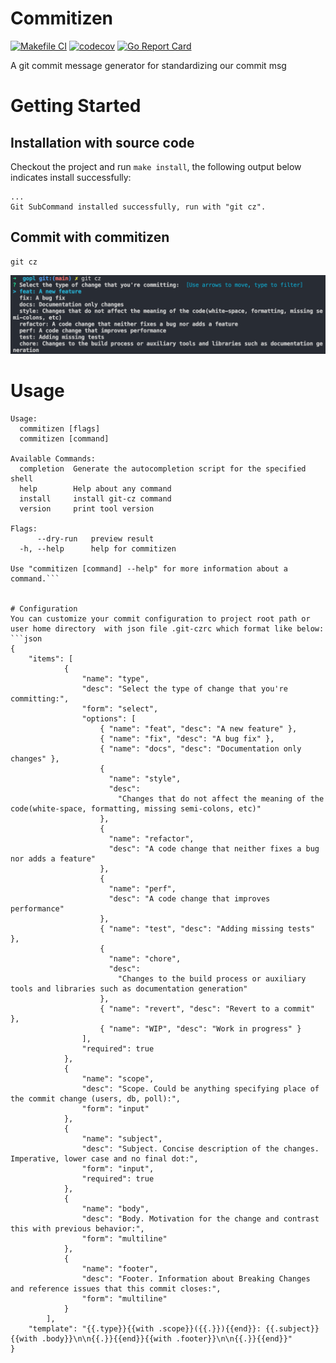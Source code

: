 # Commitizen
[![Makefile CI](https://github.com/robertzhangwenjie/commitizen/actions/workflows/test.yml/badge.svg)](https://github.com/robertzhangwenjie/commitizen/actions/workflows/test.yml)
[![codecov](https://codecov.io/gh/robertzhangwenjie/commitizen/branch/main/graph/badge.svg?token=eKac7A3mvw)](https://codecov.io/gh/robertzhangwenjie/commitizen)
[![Go Report Card](https://goreportcard.com/badge/github.com/robertzhangwenjie/commitizen)](https://goreportcard.com/report/github.com/robertzhangwenjie/commitizen)

A git commit message generator for standardizing our commit msg

# Getting Started

## Installation with source code
Checkout the project and run `make install`, the following output below indicates install successfully:

```shell
...
Git SubCommand installed successfully, run with "git cz".
```

## Commit with commitizen
```shell
git cz
```

![git-cz](docs/images/git-cz.png)

# Usage
```shell
Usage:
  commitizen [flags]
  commitizen [command]

Available Commands:
  completion  Generate the autocompletion script for the specified shell
  help        Help about any command
  install     install git-cz command
  version     print tool version

Flags:
      --dry-run   preview result
  -h, --help      help for commitizen

Use "commitizen [command] --help" for more information about a command.```


# Configuration
You can customize your commit configuration to project root path or user home directory  with json file .git-czrc which format like below:
```json
{
	"items": [
			{
				"name": "type",
				"desc": "Select the type of change that you're committing:",
				"form": "select",
				"options": [
					{ "name": "feat", "desc": "A new feature" },
					{ "name": "fix", "desc": "A bug fix" },
					{ "name": "docs", "desc": "Documentation only changes" },
					{
					  "name": "style",
					  "desc":
						"Changes that do not affect the meaning of the code(white-space, formatting, missing semi-colons, etc)"
					},
					{
					  "name": "refactor",
					  "desc": "A code change that neither fixes a bug nor adds a feature"
					},
					{
					  "name": "perf",
					  "desc": "A code change that improves performance"
					},
					{ "name": "test", "desc": "Adding missing tests" },
					{
					  "name": "chore",
					  "desc":
						"Changes to the build process or auxiliary tools and libraries such as documentation generation"
					},
					{ "name": "revert", "desc": "Revert to a commit" },
					{ "name": "WIP", "desc": "Work in progress" }
				],
				"required": true
			},
			{
				"name": "scope",
				"desc": "Scope. Could be anything specifying place of the commit change (users, db, poll):",
				"form": "input"
			},
			{
				"name": "subject",
				"desc": "Subject. Concise description of the changes. Imperative, lower case and no final dot:",
				"form": "input",
				"required": true
			},
			{
				"name": "body",
				"desc": "Body. Motivation for the change and contrast this with previous behavior:",
				"form": "multiline"
			},
			{
				"name": "footer",
				"desc": "Footer. Information about Breaking Changes and reference issues that this commit closes:",
				"form": "multiline"
			}
		],
	"template": "{{.type}}{{with .scope}}({{.}}){{end}}: {{.subject}}{{with .body}}\n\n{{.}}{{end}}{{with .footer}}\n\n{{.}}{{end}}"
}

```